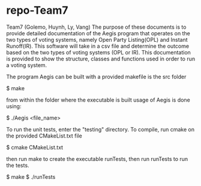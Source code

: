 # repo-Team7
Team7 (Golemo, Huynh, Ly, Vang)
The purpose of these documents is to provide detailed documentation of the Aegis program that operates on the two types of voting systems, namely Open Party Listing(OPL) and Instant Runoff(IR). This software will take in a csv file and determine the outcome based on the two types of voting systems (OPL or IR). This documentation is provided to show the structure, classes and functions used in order to run a voting system.

The program Aegis can be built with a provided makefile is the src folder

$ make

from within the folder where the executable is built usage of Aegis is done using:

$ ./Aegis <file_name>

To run the unit tests, enter the "testing" directory. To compile, run cmake on the provided CMakeList.txt file

$ cmake CMakeList.txt

then run make to create the executable runTests, then run runTests to run the tests.

$ make
$ ./runTests
